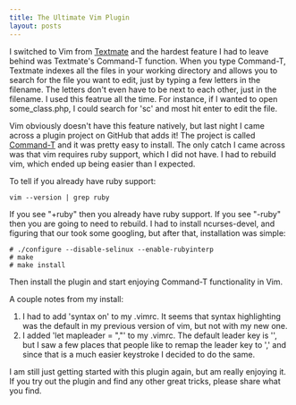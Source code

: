 ```yaml
---
title: The Ultimate Vim Plugin
layout: posts
---
```


I switched to Vim from [Textmate](http://macromates.com/) and the hardest feature I had to leave behind was Textmate's Command-T function. When you type Command-T, Textmate indexes all the files in your working directory and allows you to search for the file you want to edit, just by typing a few letters in the filename. The letters don't even have to be next to each other, just in the filename. I used this featrue all the time. For instance, if I wanted to open some_class.php, I could search for 'sc' and most hit enter to edit the file.

Vim obviously doesn't have this feature natively, but last night I came across a plugin project on GitHub that adds it! The project is called [Command-T](http://github.com/wincent/Command-T) and it was pretty easy to install. The only catch I came across was that vim requires ruby support, which I did not have. I had to rebuild vim, which ended up being easier than I expected.

To tell if you already have ruby support:

	vim --version | grep ruby

If you see "+ruby" then you already have ruby support. If you see "-ruby" then you are going to need to rebuild. I had to install ncurses-devel, and figuring that our took some googling, but after that, installation was simple:

	# ./configure --disable-selinux --enable-rubyinterp
	# make
	# make install

Then install the plugin and start enjoying Command-T functionality in Vim. 

A couple notes from my install:

1. I had to add 'syntax on' to my .vimrc. It seems that syntax highlighting was the default in my previous version of vim, but not with my new one.
1. I added 'let mapleader = ","' to my .vimrc. The default leader key is '\', but I saw a few places that people like to remap the leader key to ',' and since that is a much easier keystroke I decided to do the same.

I am still just getting started with this plugin again, but am really enjoying it. If you try out the plugin and find any other great tricks, please share what you find.
